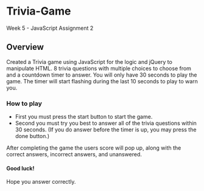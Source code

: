 # Trivia-Game

Week 5 - JavaScript Assignment 2

## Overview

Created a Trivia game using JavaScript for the logic and jQuery to manipulate HTML. 8 trivia questions with multiple choices to choose from and a countdown timer to answer. You will only have 30 seconds to play the game. The timer will start flashing during the last 10 seconds to play to warn you.

### How to play

* First you must press the start button to start the game.
* Second you must try you best to answer all of the trivia questions within 30 seconds. (If you do answer before the timer is up, you may press the done button.)

After completing the game the users score will pop up, along with the correct answers, incorrect answers, and unanswered.

#### Good luck! 
Hope you answer correctly.
